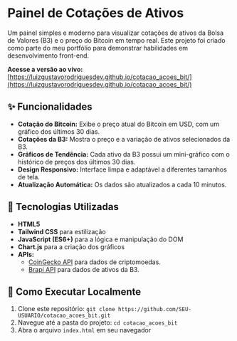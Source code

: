 # Painel de Cotações de Ativos

Um painel simples e moderno para visualizar cotações de ativos da Bolsa de Valores (B3) e o preço do Bitcoin em tempo real. Este projeto foi criado como parte do meu portfólio para demonstrar habilidades em desenvolvimento front-end.

**Acesse a versão ao vivo:** [https://luizgustavorodriguesdev.github.io/cotacao_acoes_bit/](https://luizgustavorodriguesdev.github.io/cotacao_acoes_bit/)

## ✨ Funcionalidades

- **Cotação do Bitcoin:** Exibe o preço atual do Bitcoin em USD, com um gráfico dos últimos 30 dias.
- **Cotações da B3:** Mostra o preço e a variação de ativos selecionados da B3.
- **Gráficos de Tendência:** Cada ativo da B3 possui um mini-gráfico com o histórico de preços dos últimos 30 dias.
- **Design Responsivo:** Interface limpa e adaptável a diferentes tamanhos de tela.
- **Atualização Automática:** Os dados são atualizados a cada 10 minutos.

## 🚀 Tecnologias Utilizadas

- **HTML5**
- **Tailwind CSS** para estilização
- **JavaScript (ES6+)** para a lógica e manipulação do DOM
- **Chart.js** para a criação dos gráficos
- **APIs:**
    - [CoinGecko API](https://www.coingecko.com/en/api) para dados de criptomoedas.
    - [Brapi API](https://brapi.dev/) para dados de ativos da B3.

## 🔧 Como Executar Localmente

1. Clone este repositório: `git clone https://github.com/SEU-USUARIO/cotacao_acoes_bit.git`
2. Navegue até a pasta do projeto: `cd cotacao_acoes_bit`
3. Abra o arquivo `index.html` em seu navegador